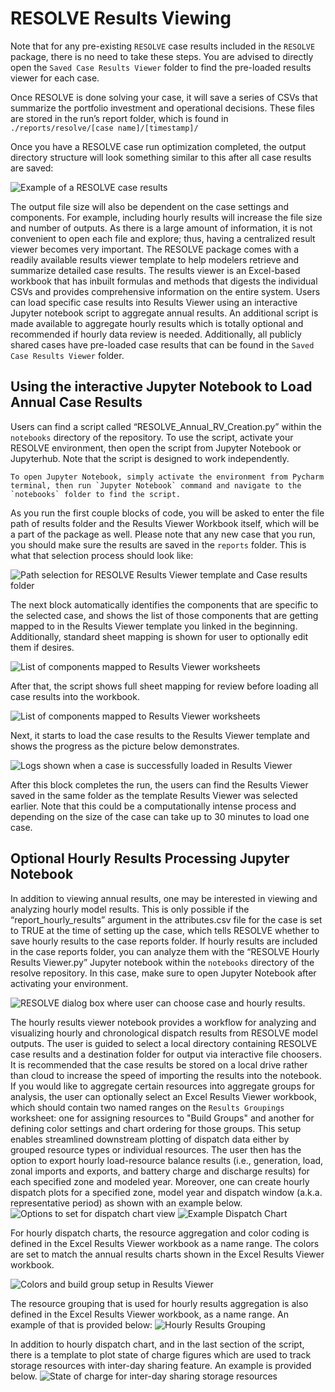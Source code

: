 # RESOLVE Results Viewing

Note that for any pre-existing `RESOLVE` case results included in the `RESOLVE` package, there is no need to take these steps. You are advised to directly open the `Saved Case Results Viewer` folder to find the pre-loaded results viewer for each case.

Once RESOLVE is done solving your case, it will save a series of CSVs that summarize the portfolio investment and operational decisions. These files are stored in the run’s report folder, which is found in  
`./reports/resolve/[case name]/[timestamp]/`

Once you have a RESOLVE case run optimization completed, the output directory structure will look something similar to this after all case results are saved:

![Example of a RESOLVE case results](_images/b0ea53918fd18611287549e2c85b9431.png)

The output file size will also be dependent on the case settings and components. For example, including hourly results will increase the file size and number of outputs. As there is a large amount of information, it is not convenient to open each file and explore; thus, having a centralized result viewer becomes very important. The RESOLVE package comes with a readily available results viewer template to help modelers retrieve and summarize detailed case results. The results viewer is an Excel-based workbook that has inbuilt formulas and methods that digests the individual CSVs and provides comprehensive information on the entire system. Users can load specific case results into Results Viewer using an interactive Jupyter notebook script to aggregate annual results. An additional script is made available to aggregate hourly results which is totally optional and recommended if hourly data review is needed. Additionally, all publicly shared cases have pre-loaded case results that can be found in the `Saved Case Results Viewer` folder.

## Using the interactive Jupyter Notebook to Load Annual Case Results

Users can find a script called “RESOLVE_Annual_RV_Creation.py” within the `notebooks` directory of the repository. To use the script, activate your RESOLVE environment, then open the script from Jupyter Notebook or Jupyterhub. Note that the script is designed to work independently.

```{tip}
To open Jupyter Notebook, simply activate the environment from Pycharm terminal, then run `Jupyter Notebook` command and navigate to the `notebooks` folder to find the script.
```

As you run the first couple blocks of code, you will be asked to enter the file path of results folder and the Results Viewer Workbook itself, which will be a part of the package as well. Please note that any new case that you run, you should make sure the results are saved in the `reports` folder. This is what that selection process should look like:

![Path selection for RESOLVE Results Viewer template and Case results folder](_images/FilePath_Annual_RV.png)

The next block automatically identifies the components that are specific to the selected case, and shows the list of those components that are getting mapped to in the Results Viewer template you linked in the beginning. Additionally, standard sheet mapping is shown for user to optionally edit them if desires.

![List of components mapped to Results Viewer worksheets](_images/Component_Names_RV.png)

After that, the script shows full sheet mapping for review before loading all case results into the workbook.

![List of components mapped to Results Viewer worksheets](_images/Review_heet_mapping_RV.png)

Next, it starts to load the case results to the Results Viewer template and shows the progress as the picture below demonstrates. 

![Logs shown when a case is successfully loaded in Results Viewer](_images/56291fc65b012f9da9e15988c6cb75e2.png)

After this block completes the run, the users can find the Results Viewer saved in the same folder as the template Results Viewer was selected earlier. Note that this could be a computationally intense process and depending on the size of the case can take up to 30 minutes to load one case.

## Optional Hourly Results Processing Jupyter Notebook

In addition to viewing annual results, one may be interested in viewing and analyzing hourly model results. This is only possible if the “report_hourly_results” argument in the attributes.csv file for the case is set to TRUE at the time of setting up the case, which tells RESOLVE whether to save hourly results to the case reports folder. If hourly results are included in the case reports folder, you can analyze them with the “RESOLVE Hourly Results Viewer.py” Jupyter notebook within the `notebooks` directory of the resolve repository. In this case, make sure to open Jupyter Notebook after activating your environment.

![RESOLVE dialog box where user can choose case and hourly results.](_images/8e741d826c6d418510f0afe91d88354f.png)

The hourly results viewer notebook provides a workflow for analyzing and visualizing hourly and chronological dispatch results from RESOLVE model outputs. The user is guided to select a local directory containing RESOLVE case results and a destination folder for output via interactive file choosers. It is recommended that the case results be stored on a local drive rather than cloud to increase the speed of importing the results into the notebook. If you would like to aggregate certain resources into aggregate groups for analysis, the user can optionally select an Excel Results Viewer workbook, which should contain two named ranges on the `Results Groupings` worksheet: one for assigning resources to "Build Groups" and another for defining color settings and chart ordering for those groups. This setup enables streamlined downstream plotting of dispatch data either by grouped resource types or individual resources. The user then has the option to export hourly load-resource balance results (i.e., generation, load, zonal imports and exports, and battery charge and discharge results) for each specified zone and modeled year. Moreover, one can create hourly dispatch plots for a specified zone, model year and dispatch window (a.k.a. representative period) as shown with an example below.
![Options to set for dispatch chart view](_images/f72f141262d258148e732e0ffe021e6d.png)
![Example Dispatch Chart](_images/923796f9979f67abf68108bf8a1bf5c5.png)

For hourly dispatch charts, the resource aggregation and color coding is defined in the Excel Results Viewer workbook as a name range. The colors are set to match the annual results charts shown in the Excel Results Viewer workbook.

![Colors and build group setup in Results Viewer](_images/a9e5f769410f85539fc45c298935ad71.png)

The resource grouping that is used for hourly results aggregation is also defined in the Excel Results Viewer workbook, as a name range. An example of that is provided below:
![Hourly Results Grouping](_images/Houlry_Res_Grouping.png)

In addition to hourly dispatch chart, and in the last section of the script, there is a template to plot state of charge figures which are used to track storage resources with inter-day sharing feature. An example is provided below.
![State of charge for inter-day sharing storage resources](_images/SOC-Example.png)
